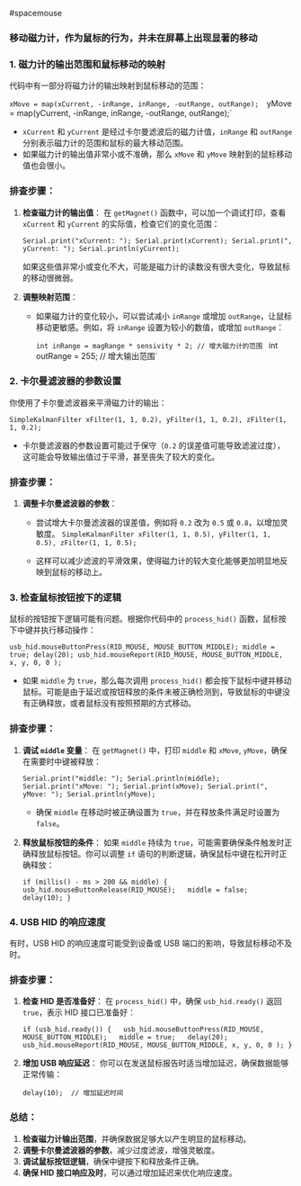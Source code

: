 #spacemouse

### 移动磁力计，作为鼠标的行为，并未在屏幕上出现显著的移动
### 1. **磁力计的输出范围和鼠标移动的映射**

代码中有一部分将磁力计的输出映射到鼠标移动的范围：

`xMove = map(xCurrent, -inRange, inRange, -outRange, outRange); 
`yMove = map(yCurrent, -inRange, inRange, -outRange, outRange);`

- `xCurrent` 和 `yCurrent` 是经过卡尔曼滤波后的磁力计值，`inRange` 和 `outRange` 分别表示磁力计的范围和鼠标的最大移动范围。
- 如果磁力计的输出值非常小或不准确，那么 `xMove` 和 `yMove` 映射到的鼠标移动值也会很小。

### 排查步骤：

1. **检查磁力计的输出值**： 在 `getMagnet()` 函数中，可以加一个调试打印，查看 `xCurrent` 和 `yCurrent` 的实际值，检查它们的变化范围：
  
    `Serial.print("xCurrent: "); Serial.print(xCurrent); Serial.print(", yCurrent: "); Serial.println(yCurrent);`
    
    如果这些值非常小或变化不大，可能是磁力计的读数没有很大变化，导致鼠标的移动很微弱。
    
2. **调整映射范围**：
    
    - 如果磁力计的变化较小，可以尝试减小 `inRange` 或增加 `outRange`，让鼠标移动更敏感。例如，将 `inRange` 设置为较小的数值，或增加 `outRange`：
        
        
        `int inRange = magRange * sensivity * 2; // 增大磁力计的范围 `
         int outRange = 255; // 增大输出范围`
        

### 2. **卡尔曼滤波器的参数设置**

你使用了卡尔曼滤波器来平滑磁力计的输出：


`SimpleKalmanFilter xFilter(1, 1, 0.2), yFilter(1, 1, 0.2), zFilter(1, 1, 0.2);`

- 卡尔曼滤波器的参数设置可能过于保守（`0.2` 的误差值可能导致滤波过度），这可能会导致输出值过于平滑，甚至丧失了较大的变化。

### 排查步骤：

1. **调整卡尔曼滤波器的参数**：
    
    - 尝试增大卡尔曼滤波器的误差值，例如将 `0.2` 改为 `0.5` 或 `0.8`，以增加灵敏度。
    `SimpleKalmanFilter xFilter(1, 1, 0.5), yFilter(1, 1, 0.5), zFilter(1, 1, 0.5);`
    
    - 这样可以减少滤波的平滑效果，使得磁力计的较大变化能够更加明显地反映到鼠标的移动上。

### 3. **检查鼠标按钮按下的逻辑**

鼠标的按钮按下逻辑可能有问题。根据你代码中的 `process_hid()` 函数，鼠标按下中键并执行移动操作：

`usb_hid.mouseButtonPress(RID_MOUSE, MOUSE_BUTTON_MIDDLE); middle = true; delay(20); usb_hid.mouseReport(RID_MOUSE, MOUSE_BUTTON_MIDDLE, x, y, 0, 0 );`

- 如果 `middle` 为 `true`，那么每次调用 `process_hid()` 都会按下鼠标中键并移动鼠标。可能是由于延迟或按钮释放的条件未被正确检测到，导致鼠标的中键没有正确释放，或者鼠标没有按照预期的方式移动。

### 排查步骤：

1. **调试 `middle` 变量**： 在 `getMagnet()` 中，打印 `middle` 和 `xMove`, `yMove`，确保在需要时中键被释放：
    
    `Serial.print("middle: "); Serial.println(middle); Serial.print("xMove: "); Serial.print(xMove); Serial.print(", yMove: "); Serial.println(yMove);`
    
    - 确保 `middle` 在移动时被正确设置为 `true`，并在释放条件满足时设置为 `false`。
2. **释放鼠标按钮的条件**： 如果 `middle` 持续为 `true`，可能需要确保条件触发时正确释放鼠标按钮。你可以调整 `if` 语句的判断逻辑，确保鼠标中键在松开时正确释放：
    
    `if (millis() - ms > 200 && middle) {   usb_hid.mouseButtonRelease(RID_MOUSE);   middle = false;   delay(10); }`
    

### 4. **USB HID 的响应速度**

有时，USB HID 的响应速度可能受到设备或 USB 端口的影响，导致鼠标移动不及时。

### 排查步骤：

1. **检查 HID 是否准备好**： 在 `process_hid()` 中，确保 `usb_hid.ready()` 返回 `true`，表示 HID 接口已准备好：

    
    `if (usb_hid.ready()) {   usb_hid.mouseButtonPress(RID_MOUSE, MOUSE_BUTTON_MIDDLE);   middle = true;   delay(20);   usb_hid.mouseReport(RID_MOUSE, MOUSE_BUTTON_MIDDLE, x, y, 0, 0 ); }`
    
2. **增加 USB 响应延迟**： 你可以在发送鼠标报告时适当增加延迟，确保数据能够正常传输：

    `delay(10);  // 增加延迟时间`
    

### 总结：

1. **检查磁力计输出范围**，并确保数据足够大以产生明显的鼠标移动。
2. **调整卡尔曼滤波器的参数**，减少过度滤波，增强灵敏度。
3. **调试鼠标按钮逻辑**，确保中键按下和释放条件正确。
4. **确保 HID 接口响应及时**，可以通过增加延迟来优化响应速度。